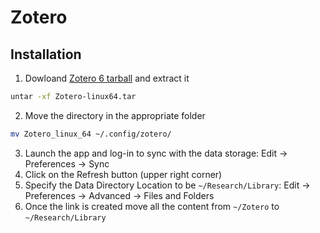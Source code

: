 # Zotero

## Installation
1. Dowloand [Zotero 6 tarball](https://www.zotero.org/download/) and extract it
```bash
untar -xf Zotero-linux64.tar
```
2. Move the directory in the appropriate folder
```bash
mv Zotero_linux_64 ~/.config/zotero/
```
3. Launch the app and log-in to sync with the data storage: Edit -> Preferences -> Sync
4. Click on the Refresh button (upper right corner)
5. Specify the Data Directory Location to be `~/Research/Library`: Edit -> Preferences -> Advanced -> Files and Folders
6. Once the link is created move all the content from `~/Zotero` to `~/Research/Library`
